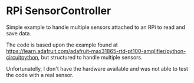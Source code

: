 # RPi SensorController

Simple example to handle multiple sensors attached to an RPi to read and save data.

The code is based upon the example found at <https://learn.adafruit.com/adafruit-max31865-rtd-pt100-amplifier/python-circuitpython>, but structured to handle multiple sensors.

Unfortunatelly, I don't have the hardware available and was not able to test the code with a real sensor.
